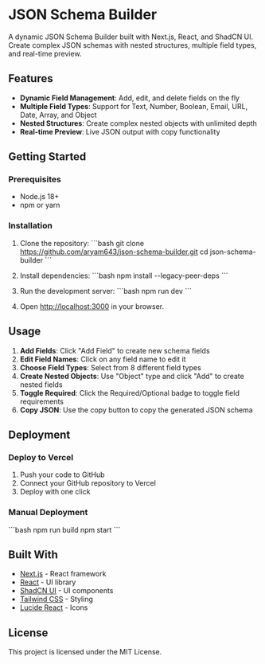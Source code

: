 # JSON Schema Builder

A dynamic JSON Schema Builder built with Next.js, React, and ShadCN UI. Create complex JSON schemas with nested structures, multiple field types, and real-time preview.

## Features

- **Dynamic Field Management**: Add, edit, and delete fields on the fly
- **Multiple Field Types**: Support for Text, Number, Boolean, Email, URL, Date, Array, and Object
- **Nested Structures**: Create complex nested objects with unlimited depth
- **Real-time Preview**: Live JSON output with copy functionality

## Getting Started

### Prerequisites

- Node.js 18+ 
- npm or yarn

### Installation

1. Clone the repository:
\`\`\`bash
git clone https://github.com/aryam643/json-schema-builder.git
cd json-schema-builder
\`\`\`

2. Install dependencies:
\`\`\`bash
npm install --legacy-peer-deps
\`\`\`

3. Run the development server:
\`\`\`bash
npm run dev
\`\`\`

4. Open [http://localhost:3000](http://localhost:3000) in your browser.

## Usage

1. **Add Fields**: Click "Add Field" to create new schema fields
2. **Edit Field Names**: Click on any field name to edit it
3. **Choose Field Types**: Select from 8 different field types
4. **Create Nested Objects**: Use "Object" type and click "Add" to create nested fields
5. **Toggle Required**: Click the Required/Optional badge to toggle field requirements
6. **Copy JSON**: Use the copy button to copy the generated JSON schema

## Deployment

### Deploy to Vercel

1. Push your code to GitHub
2. Connect your GitHub repository to Vercel
3. Deploy with one click

### Manual Deployment

\`\`\`bash
npm run build
npm start
\`\`\`

## Built With

- [Next.js](https://nextjs.org/) - React framework
- [React](https://reactjs.org/) - UI library
- [ShadCN UI](https://ui.shadcn.com/) - UI components
- [Tailwind CSS](https://tailwindcss.com/) - Styling
- [Lucide React](https://lucide.dev/) - Icons

## License

This project is licensed under the MIT License.
